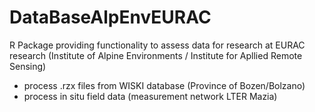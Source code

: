 # DataBaseAlpEnvEURAC
R Package providing functionality to assess data for research at EURAC research (Institute of Alpine Environments / Institute for Apllied Remote Sensing)
* process .rzx files from WISKI database (Province of Bozen/Bolzano)
* process in situ field data (measurement network LTER Mazia)
